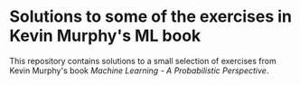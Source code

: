 # Solutions to some of the exercises in Kevin Murphy's ML book

This repository contains solutions to a small selection of exercises from Kevin
Murphy's book *Machine Learning - A Probabilistic Perspective*.
